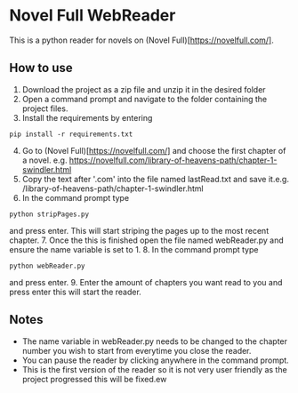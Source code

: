 # Novel Full WebReader

This is a python reader for novels on (Novel Full)[https://novelfull.com/].

## How to use

1. Download the project as a zip file and unzip it in the desired folder
2. Open a command prompt and navigate to the folder containing the project files.
3. Install the requirements by entering

```
pip install -r requirements.txt
```

4. Go to (Novel Full)[https://novelfull.com/] and choose the first chapter of a novel. e.g. https://novelfull.com/library-of-heavens-path/chapter-1-swindler.html
5. Copy the text after '.com' into the file named lastRead.txt and save it.e.g. /library-of-heavens-path/chapter-1-swindler.html
6. In the command prompt type

```
python stripPages.py
```

and press enter. This will start striping the pages up to the most recent chapter. 7. Once the this is finished open the file named webReader.py and ensure the name variable is set to 1. 8. In the command prompt type

```
python webReader.py
```

and press enter. 9. Enter the amount of chapters you want read to you and press enter this will start the reader.

## Notes

- The name variable in webReader.py needs to be changed to the chapter number you wish to start from everytime you close the reader.
- You can pause the reader by clicking anywhere in the command prompt.
- This is the first version of the reader so it is not very user friendly as the project progressed this will be fixed.ew
